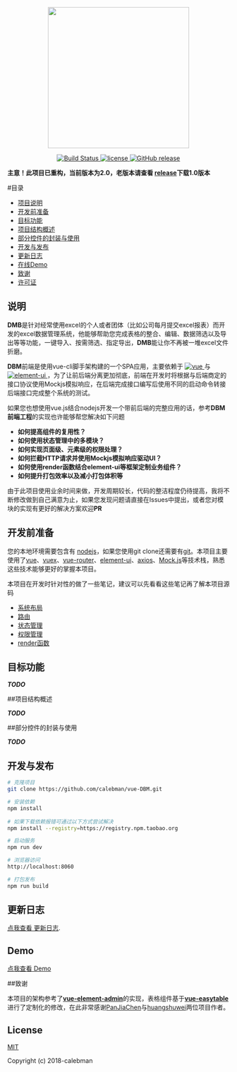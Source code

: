 <p align="center">
  <img width="320" src="https://github.com/calebman/vue-DBM/blob/master/images/dbm.svg">
</p>

<p align="center">
  <a href="https://travis-ci.org/calebman/vue-DBM" rel="nofollow">
    <img src="https://travis-ci.org/calebman/vue-DBM.svg?branch=master" alt="Build Status">
  </a>
  <a href="https://github.com/calebman/vue-DBM/blob/master/LICENSE">
    <img src="https://img.shields.io/github/license/mashape/apistatus.svg" alt="license">
  </a>
  <a href="https://github.com/calebman/vue-DBM/releases">
    <img src="https://img.shields.io/github/release/calebman/vue-DBM.svg" alt="GitHub release">
  </a>
</p>

**主意！此项目已重构，当前版本为2.0，老版本请查看 [release](https://github.com/calebman/vue-DBM/releases)下载1.0版本**

#目录

- [项目说明](#说明)
- [开发前准备](#开发前准备)
- [目标功能](#目标功能)
- [项目结构概述](#项目结构概述)
- [部分控件的封装与使用](#部分控件的封装与使用)
- [开发与发布](#开发与发布)
- [更新日志](#更新日志)
- [在线Demo](#在线Demo)
- [致谢](#致谢)
- [许可证](#License)



## 说明

**DMB**是针对经常使用excel的个人或者团体（比如公司每月提交excel报表）而开发的excel数据管理系统，他能够帮助您完成表格的整合、编辑、数据筛选以及导出等等功能，一键导入、按需筛选、指定导出，**DMB**能让你不再被一堆excel文件折磨。

**DBM**前端是使用vue-cli脚手架构建的一个SPA应用，主要依赖于 <a href="https://github.com/vuejs/vue">
    <img src="https://img.shields.io/badge/vue-2.5.2-brightgreen.svg" alt="vue">
  </a> 与<a href="https://github.com/ElemeFE/element">
    <img src="https://img.shields.io/badge/element--ui-2.3.6-brightgreen.svg" alt="element-ui">
  </a>，为了让前后端分离更加彻底，前端在开发时将根据与后端商定的接口协议使用Mockjs模拟响应，在后端完成接口编写后使用不同的启动命令转接后端接口完成整个系统的测试。

如果您也想使用vue.js结合nodejs开发一个带前后端的完整应用的话，参考**DBM前端工程**的实现也许能够帮您解决如下问题

- **如何提高组件的复用性？**
- **如何使用状态管理中的多模块？**
- **如何实现页面级、元素级的权限处理？**
- **如何拦截HTTP请求并使用Mockjs模拟响应驱动UI？**
- **如何使用render函数结合element-ui等框架定制业务组件？**
- **如何提升打包效率以及减小打包体积等**

由于此项目使用业余时间来做，开发周期较长，代码的整洁程度仍待提高，我将不断修改做到自己满意为止，如果您发现问题请直接在Issues中提出，或者您对模块的实现有更好的解决方案欢迎**PR**



## 开发前准备

您的本地环境需要包含有 [nodejs](http://nodejs.org/)，如果您使用git clone还需要有[git](https://git-scm.com/)。本项目主要使用了[vue](https://cn.vuejs.org/index.html)、[vuex](https://vuex.vuejs.org/zh-cn/)、[vue-router](https://router.vuejs.org/zh-cn/)、[element-ui](https://github.com/ElemeFE/element)、[axios](https://github.com/axios/axios)、[Mock.js](https://github.com/nuysoft/Mock)等技术栈，熟悉这些技术能够更好的掌握本项目。

本项目在开发时针对性的做了一些笔记，建议可以先看看这些笔记再了解本项目源码

 - [系统布局](https://github.com/calebman/vue-DBM/blob/master/docs/layout.md)
 - [路由](https://github.com/calebman/vue-DBM/blob/master/docs/router.md)
 - [状态管理](https://github.com/calebman/vue-DBM/blob/master/docs/vuex.md)
 - [权限管理](https://github.com/calebman/vue-DBM/blob/master/docs/permission.md)
 - [render函数](https://github.com/calebman/vue-DBM/blob/master/docs/render.md)



## 目标功能

***TODO***



##项目结构概述

***TODO***



##部分控件的封装与使用

***TODO***



## 开发与发布

```bash
# 克隆项目
git clone https://github.com/calebman/vue-DBM.git

# 安装依赖
npm install
   
# 如果下载依赖报错可通过以下方式尝试解决
npm install --registry=https://registry.npm.taobao.org

# 启动服务
npm run dev

# 浏览器访问
http://localhost:8060

# 打包发布
npm run build
```


## 更新日志

 [点我查看 更新日志](https://github.com/calebman/vue-DBM/releases).



## Demo

[点我查看 Demo](https://calebman.github.io/vue-DBM )



##致谢

本项目的架构参考了[**vue-element-admin**](https://github.com/PanJiaChen/vue-element-admin)的实现，表格组件基于[**vue-easytable**](https://github.com/huangshuwei/vue-easytable)进行了定制化的修改，在此非常感谢[PanJiaChen](https://github.com/PanJiaChen/vue-element-admin)与[huangshuwei](https://github.com/PanJiaChen/vue-element-admin)两位项目作者。



## License

[MIT](https://github.com/calebman/vue-DBM/blob/master/LICENSE)

Copyright (c) 2018-calebman